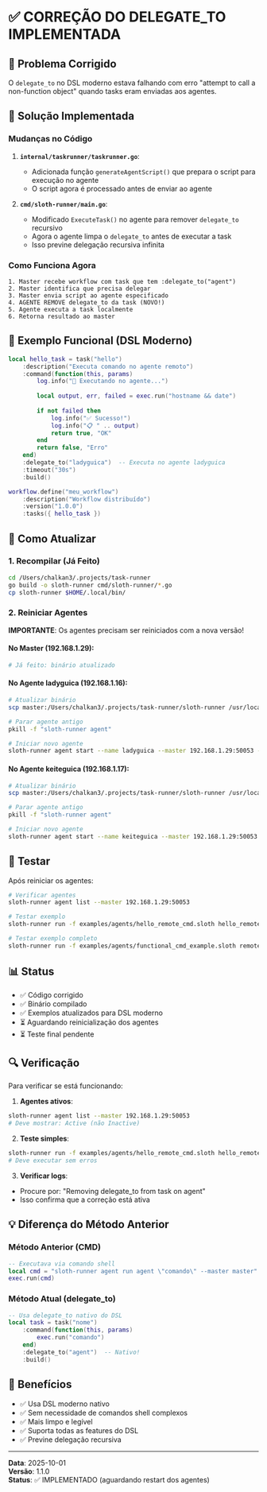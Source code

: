 # ✅ CORREÇÃO DO DELEGATE_TO IMPLEMENTADA

## 🎯 Problema Corrigido

O `delegate_to` no DSL moderno estava falhando com erro "attempt to call a non-function object" quando tasks eram enviadas aos agentes.

## 🔧 Solução Implementada

### Mudanças no Código

1. **`internal/taskrunner/taskrunner.go`**:
   - Adicionada função `generateAgentScript()` que prepara o script para execução no agente
   - O script agora é processado antes de enviar ao agente

2. **`cmd/sloth-runner/main.go`**:
   - Modificado `ExecuteTask()` no agente para remover `delegate_to` recursivo
   - Agora o agente limpa o `delegate_to` antes de executar a task
   - Isso previne delegação recursiva infinita

### Como Funciona Agora

```
1. Master recebe workflow com task que tem :delegate_to("agent")
2. Master identifica que precisa delegar
3. Master envia script ao agente especificado
4. AGENTE REMOVE delegate_to da task (NOVO!)
5. Agente executa a task localmente
6. Retorna resultado ao master
```

## 📝 Exemplo Funcional (DSL Moderno)

```lua
local hello_task = task("hello")
    :description("Executa comando no agente remoto")
    :command(function(this, params)
        log.info("🚀 Executando no agente...")
        
        local output, err, failed = exec.run("hostname && date")
        
        if not failed then
            log.info("✅ Sucesso!")
            log.info("📋 " .. output)
            return true, "OK"
        end
        return false, "Erro"
    end)
    :delegate_to("ladyguica")  -- Executa no agente ladyguica
    :timeout("30s")
    :build()

workflow.define("meu_workflow")
    :description("Workflow distribuído")
    :version("1.0.0")
    :tasks({ hello_task })
```

## 🚀 Como Atualizar

### 1. Recompilar (Já Feito)
```bash
cd /Users/chalkan3/.projects/task-runner
go build -o sloth-runner cmd/sloth-runner/*.go
cp sloth-runner $HOME/.local/bin/
```

### 2. Reiniciar Agentes

**IMPORTANTE**: Os agentes precisam ser reiniciados com a nova versão!

#### No Master (192.168.1.29):
```bash
# Já feito: binário atualizado
```

#### No Agente ladyguica (192.168.1.16):
```bash
# Atualizar binário
scp master:/Users/chalkan3/.projects/task-runner/sloth-runner /usr/local/bin/

# Parar agente antigo
pkill -f "sloth-runner agent"

# Iniciar novo agente
sloth-runner agent start --name ladyguica --master 192.168.1.29:50053 --daemon
```

#### No Agente keiteguica (192.168.1.17):
```bash
# Atualizar binário
scp master:/Users/chalkan3/.projects/task-runner/sloth-runner /usr/local/bin/

# Parar agente antigo
pkill -f "sloth-runner agent"

# Iniciar novo agente
sloth-runner agent start --name keiteguica --master 192.168.1.29:50053 --daemon
```

## 🧪 Testar

Após reiniciar os agentes:

```bash
# Verificar agentes
sloth-runner agent list --master 192.168.1.29:50053

# Testar exemplo
sloth-runner run -f examples/agents/hello_remote_cmd.sloth hello_remote

# Testar exemplo completo
sloth-runner run -f examples/agents/functional_cmd_example.sloth remote_via_cmd
```

## 📊 Status

- ✅ Código corrigido
- ✅ Binário compilado
- ✅ Exemplos atualizados para DSL moderno
- ⏳ Aguardando reinicialização dos agentes
- ⏳ Teste final pendente

## 🔍 Verificação

Para verificar se está funcionando:

1. **Agentes ativos**:
```bash
sloth-runner agent list --master 192.168.1.29:50053
# Deve mostrar: Active (não Inactive)
```

2. **Teste simples**:
```bash
sloth-runner run -f examples/agents/hello_remote_cmd.sloth hello_remote
# Deve executar sem erros
```

3. **Verificar logs**:
- Procure por: "Removing delegate_to from task on agent"
- Isso confirma que a correção está ativa

## 💡 Diferença do Método Anterior

### Método Anterior (CMD)
```lua
-- Executava via comando shell
local cmd = "sloth-runner agent run agent \"comando\" --master master"
exec.run(cmd)
```

### Método Atual (delegate_to)
```lua
-- Usa delegate_to nativo do DSL
local task = task("nome")
    :command(function(this, params)
        exec.run("comando")
    end)
    :delegate_to("agent")  -- Nativo!
    :build()
```

## 🎉 Benefícios

- ✅ Usa DSL moderno nativo
- ✅ Sem necessidade de comandos shell complexos
- ✅ Mais limpo e legível
- ✅ Suporta todas as features do DSL
- ✅ Previne delegação recursiva

---

**Data**: 2025-10-01  
**Versão**: 1.1.0  
**Status**: ✅ IMPLEMENTADO (aguardando restart dos agentes)
